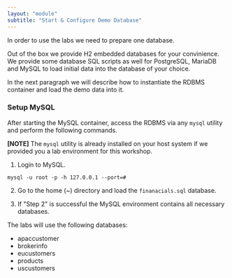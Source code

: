 ```yaml
---
layout: "module"
subtitle: "Start & Configure Demo Database"
---
```


In order to use the labs we need to prepare one database.

Out of the box we provide H2 embedded databases for your convinience. We provide some database SQL scripts as well for PostgreSQL, MariaDB and MySQL to load initial data into the database of your choice.

In the next paragraph we will describe how to instantiate the RDBMS container and load the demo data into it.

### Setup MySQL

After starting the MySQL container, access the RDBMS via any `mysql` utility and perform the following commands.

**[NOTE]** The `mysql` utility is already installed on your host system if we provided you a lab environment for this workshop.

1. Login to MySQL.

```
mysql -u root -p -h 127.0.0.1 --port=#
```

2. Go to the home (~) directory and load the `finanacials.sql` database.

3. If "Step 2" is successful the MySQL environment contains all necessary databases.

The labs will use the following databases:

- apaccustomer
- brokerinfo
- eucustomers
- products
- uscustomers
